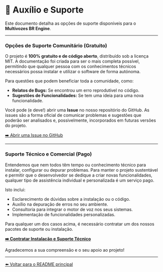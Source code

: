 # 🤝 Auxílio e Suporte

Este documento detalha as opções de suporte disponíveis para o **Multivozes BR Engine**.

---

### Opções de Suporte Comunitário (Gratuito)

O projeto é **100% gratuito e de código aberto**, distribuído sob a licença MIT. A documentação foi criada para ser o mais completa possível, permitindo que qualquer pessoa com os conhecimentos técnicos necessários possa instalar e utilizar o software de forma autónoma.

Para questões que podem beneficiar toda a comunidade, como:
* **Relatos de Bugs:** Se encontrou um erro reprodutível no código.
* **Sugestões de Funcionalidades:** Se tem uma ideia para uma nova funcionalidade.

Você pode (e deve!) abrir uma **Issue** no nosso repositório do GitHub. As issues são a forma oficial de comunicar problemas e sugestões que poderão ser analisados e, possivelmente, incorporados em futuras versões do projeto.

[➡️ Abrir uma Issue no GitHub](https://github.com/samucamg/multivozes_br_engine/issues)

---

### Suporte Técnico e Comercial (Pago)

Entendemos que nem todos têm tempo ou conhecimento técnico para instalar, configurar ou depurar problemas. Para manter o projeto sustentável e permitir que o desenvolvedor se dedique a criar novas funcionalidades, qualquer tipo de assistência individual e personalizada é um serviço pago.

Isto inclui:
* Esclarecimento de dúvidas sobre a instalação ou o código.
* Auxílio na depuração de erros no seu ambiente.
* Consultoria para integrar o motor de voz nos seus sistemas.
* Implementação de funcionalidades personalizadas.

Para qualquer um dos casos acima, é necessário contratar um dos nossos pacotes de suporte ou instalação.

**[➡️ Contratar Instalação e Suporte Técnico](https://samtutor.online/store/suporte-e-instalacao)**

Agradecemos a sua compreensão e o seu apoio ao projeto!

---
[⬅️ Voltar para o README principal](README.md)